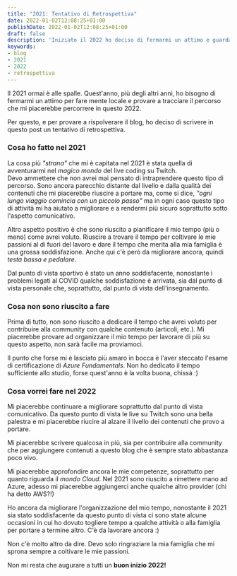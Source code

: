 ```yaml
---
title: "2021: Tentativo di Retrospettiva"
date: 2022-01-02T12:08:25+01:00
publishDate: 2022-01-02T12:08:25+01:00
draft: false
description: 'Iniziato il 2022 ho deciso di fermarmi un attimo e guardarmi indietro per fare mente locale su cosa è successo nel 2021 e capire cosa voglio fare nel 2022'
keywords:
- blog
- 2021
- 2022
- retrospettiva
---
```


Il 2021 ormai è alle spalle. Quest'anno, più degli altri anni, ho bisogno di fermarmi un attimo per fare mente locale e provare a tracciare il percorso che mi piacerebbe percorrere in questo 2022.

Per questo, e per provare a rispolverare il blog, ho deciso di scrivere in questo post un tentativo di retrospettiva.

### Cosa ho fatto nel 2021

La cosa più *"strana"* che mi è capitata nel 2021 è stata quella di avventurarmi nel *magico mondo* del live coding su Twitch.<br/>
Devo ammettere che non avrei mai pensato di intraprendere questo tipo di percorso. Sono ancora parecchio distante dal livello e dalla qualità dei contenuti che mi piacerebbe riuscire a portare ma, come si dice, *"ogni lungo viaggio comincia con un piccolo passo"* ma in ogni caso questo tipo di attività mi ha aiutato a migliorare e a rendermi più sicuro soprattutto sotto l'aspetto comunicativo.

Altro aspetto positivo è che sono riuscito a pianificare il mio tempo (più o meno) come avrei voluto. Riuscire a trovare il tempo per coltivare le mie passioni al di fuori del lavoro e dare il tempo che merita alla mia famiglia è una grossa soddisfazione. Anche qui c'è però da migliorare ancora, quindi *testa bassa e pedalare*.

Dal punto di vista sportivo è stato un anno soddisfacente, nonostante i problemi legati al COVID qualche soddisfazione è arrivata, sia dal punto di vista personale che, soprattutto, dal punto di vista dell'insegnamento.

### Cosa non sono riuscito a fare

Prima di tutto, non sono riuscito a dedicare il tempo che avrei voluto per contribuire alla community con qualche contenuto (articoli, etc.). Mi piacerebbe provare ad organizzare il mio tempo per lavorare di più su questo aspetto, non sarà facile ma proviamoci.

Il punto che forse mi è lasciato più amaro in bocca è l'aver steccato l'esame di certificazione di *Azure Fundamentals*. Non ho dedicato il tempo sufficiente allo studio, forse quest'anno è la volta buona, chissà :) 

### Cosa vorrei fare nel 2022

Mi piacerebbe continuare a migliorare soprattutto dal punto di vista comunicativo. Da questo punto di vista le live su Twitch sono una bella palestra e mi piacerebbe riucire al alzare il livello dei contenuti che provo a portare.

Mi piacerebbe scrivere qualcosa in più, sia per contribuire alla community che per aggiungere contenuti a questo blog che è sempre stato abbastanza poco vivo.

Mi piacerebbe approfondire ancora le mie competenze, soprattutto per quanto riguarda il *mondo Cloud*. Nel 2021 sono riuscito a rimettere mano ad Azure, adesso mi piacerebbe aggiungerci anche qualche altro provider (chi ha detto AWS?!)

Ho ancora da migliorare l'organizzazione del mio tempo, nonostante il 2021 sia stato soddisfacente da questo punto di vista ci sono state alcune occasioni in cui ho dovuto togliere tempo a qualche attività o alla famiglia per portare a termine altro. C'è da lavorare ancora :) 

Non c'è molto altro da dire. Devo solo ringraziare la mia famiglia che mi sprona sempre a coltivare le mie passioni.

Non mi resta che augurare a tutti un **buon inizio 2022!**